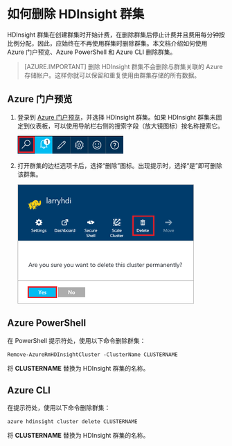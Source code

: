 <properties
    pageTitle="如何删除 HDInsight 群集 | Azure"
    description="删除 HDInsight 群集的各种方式的相关信息。"
    services="hdinsight"
    documentationcenter=""
    author="Blackmist"
    manager="jhubbard"
    editor="cgronlun" />
<tags
    ms.assetid="55f7838b-9786-47ff-96db-1b64437bd0bb"
    ms.service="hdinsight"
    ms.devlang="na"
    ms.topic="article"
    ms.tgt_pltfrm="na"
    ms.workload="big-data"
    ms.date="10/28/2016"
    wacn.date="01/25/2017"
    ms.author="larryfr" />

# 如何删除 HDInsight 群集
HDInsight 群集在创建群集时开始计费，在删除群集后停止计费并且费用每分钟按比例分配，因此，应始终在不再使用群集时删除群集。本文档介绍如何使用 Azure 门户预览、Azure PowerShell 和 Azure CLI 删除群集。

> [AZURE.IMPORTANT]
删除 HDInsight 群集不会删除与群集关联的 Azure 存储帐户。这样你就可以保留和重复使用由群集存储的所有数据。
> 
> 

## Azure 门户预览
1. 登录到 [Azure 门户预览](https://portal.azure.cn)，并选择 HDInsight 群集。如果 HDInsight 群集未固定到仪表板，可以使用导航栏右侧的搜索字段（放大镜图标）按名称搜索它。
   
    ![门户搜索](./media/hdinsight-delete-cluster/navbar.png)  

2. 打开群集的边栏选项卡后，选择“删除”图标。出现提示时，选择“是”即可删除该群集。
   
    ![删除图标](./media/hdinsight-delete-cluster/deletecluster.png)  


## Azure PowerShell
在 PowerShell 提示符处，使用以下命令删除群集：

    Remove-AzureRmHDInsightCluster -ClusterName CLUSTERNAME

将 **CLUSTERNAME** 替换为 HDInsight 群集的名称。

## Azure CLI
在提示符处，使用以下命令删除群集：

    azure hdinsight cluster delete CLUSTERNAME

将 **CLUSTERNAME** 替换为 HDInsight 群集的名称。

<!---HONumber=Mooncake_0120_2017-->
<!--Update_Description: update from ASM to ARM-->